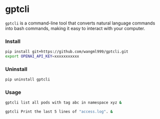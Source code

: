 # gptcli

`gptcli` is a command-line tool that converts natural language commands into bash commands, making it easy to interact with your computer. 


### Install
```bash
pip install git+https://github.com/wangml999/gptcli.git
export OPENAI_API_KEY=xxxxxxxxxxx
```

### Uninstall
```bash
pip uninstall gptcli
```

### Usage
```bash
gptcli list all pods with tag abc in namespace xyz &
```

```bash
gptcli Print the last 5 lines of "access.log". &
```